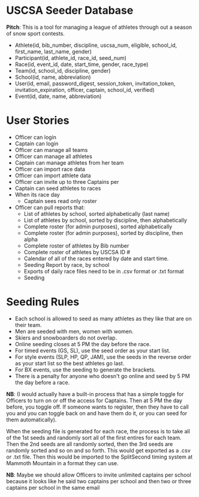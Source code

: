 # USCSA Seeder Database

**Pitch**: This is a tool for managing a league of athletes through out
a season of snow sport contests.

+ Athlete(id, bib_number, discipline, uscsa_num, eligible, school_id,
  first_name, last_name, gender)
+ Participant(id, athlete_id, race_id, seed_num)
+ Race(id, event_id, date, start_time, gender, race_type)
+ Team(id, school_id, discipline, gender)
+ School(id, name, abbreviation)
+ User(id, email, password_digest, session_token, invitation_token, 
  invitation_expiration, officer, captain, school_id, verified)
+ Event(id, date, name, abbreviation)

# User Stories

+  Officer can login
+  Captain can login
+  Officer can manage all teams
+  Officer can manage all athletes
+  Captain can manage athletes from her team
+  Officer can import race data
+  Officer can import athlete data
+  Officer can invite up to three Captains per
+  Captain can seed athletes to races
+  When its race day
   + Captain sees read only roster
+  Officer can pull reports that:
   +  List of athletes by school, sorted alphabetically (last name)
   +  List of athletes by school, sorted by discipline, then alphabetically
   +  Complete roster (for admin purposes), sorted alphabetically
   +  Complete roster (for admin purposes), sorted by discipline, then alpha
   +  Complete roster of athletes by Bib number
   +  Complete roster of athletes by USCSA ID #
   +  Calendar of all of the races entered by date and start time.
   +  Seeding Report by race, by school
   +  Exports of daily race files need to be in .csv format or .txt  format
   +  Seeding

# Seeding Rules

+  Each school is allowed to seed as many athletes as they like that are on their team.
+  Men are seeded with men, women with women.
+  Skiers and snowboarders do not overlap.
+  Online seeding closes at 5 PM the day before the race.
+  For timed events (GS, SL), use the seed order as your start list.
+  For style events (SLP, HP, QP, JAM), use the seeds in the reverse
  order as your start list so the best athletes go last.
+  For BX events, use the seeding to generate the brackets.
+  There is a penalty for anyone who doesn't go online and seed by 5 PM the
  day before a race.

**NB**: (I would actually have a built-in process that has a simple
toggle for Officers to turn  on or off the access for Captains.  Then at
5 PM the day before,  you toggle off.  If someone wants to register,
then they have to call you and you can toggle back on and have them do
it, or you can seed for them automatically).

When the seeding file is generated for each race, the process is to take
all of the 1st seeds and randomly sort all of the first entires for each
team.  Then the 2nd seeds are all randomly sorted, then the 3rd seeds
are randomly sorted and so on and so forth.  This would get exported as
a .csv or .txt file.  Then this would be imported to the SplitSecond
timing system at Mammoth Mountain in a format they can use.

**NB**: Maybe we should allow Officers to invite unlimited captains per school because it looks like he said two captains per school and then two or three captains per school in the same email

